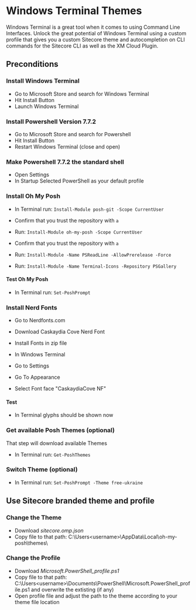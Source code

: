 # Windows Terminal Themes

Windows Terminal is a great tool when it comes to using Command Line Interfaces. Unlock the great potential of Windows Terminal using a custom profile that gives you a custom Sitecore theme and autocompletion on CLI commands for the Sitecore CLI as well as the XM Cloud Plugin.

## Preconditions

### Install Windows Terminal

- Go to Microsoft Store and search for Windows Terminal
- Hit Install Button
- Launch Windows Terminal

### Install Powershell Version 7.7.2
- Go to Microsoft Store and search for Powershell
- Hit Install Button
- Restart Windows Terminal (close and open)

### Make Powershell 7.7.2 the standard shell
- Open Settings
- In Startup Selected PowerShell as your default profile

### Install Oh My Posh

- In Terminal run: `Install-Module posh-git -Scope CurrentUser`
- Confirm that you trust the repository with  `a`

- Run: `Install-Module oh-my-posh -Scope CurrentUser`
- Confirm that you trust the repository with `a`

- Run: `Install-Module -Name PSReadLine -AllowPrerelease -Force`

- Run: `Install-Module -Name Terminal-Icons -Repository PSGallery`

#### Test Oh My Posh

- In Terminal run: `Set-PoshPrompt`

### Install Nerd Fonts
- Go to Nerdfonts.com
- Download Caskaydia Cove Nerd Font
- Install Fonts in zip file

- In Windows Terminal
- Go to Settings
- Go To Appearance
- Select Font face "CaskaydiaCove NF"

#### Test
- In Terminal glyphs should be shown now

### Get available Posh Themes (optional)
That step will download available Themes

- In Terminal run: `Get-PoshThemes`

### Switch Theme (optional)
- In Terminal run: `Set-PoshPrompt -Theme free-ukraine`

## Use Sitecore branded theme and profile

### Change the Theme 
- Download *sitecore.omp.json*
- Copy file to that path: C:\Users\<username>\AppData\Local\oh-my-posh\themes\

### Change the Profile
- Download *Microsoft.PowerShell_profile.ps1*
- Copy file to that path: C:\Users\<username>\Documents\PowerShell\Microsoft.PowerShell_profile.ps1 and overwrite the extisting (if any)
- Open profile file and adjust the path to the theme according to your theme file location

